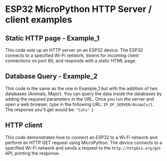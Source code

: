 # ESP32 MicroPython HTTP Server / client examples

## Static HTTP page - Example_1

This code sets up an HTTP server on an ESP32 device. The ESP32 connects to a specified Wi-Fi network, listens for incoming client connections on port 80, and responds with a static HTML page.

## Database Query - Example_2

This code is the same as the one in Example_1 but with the addition of two databases (Animals, Major). You can query the data inside the databases by adding the required parameters in the URL. Once you run the server and open a web browser, type in the following URL: `IP_OF_SERVER/Animals/1`. The response you'll get would be: `"Cats"` :)

## HTTP client

This code demonstrates how to connect an ESP32 to a Wi-Fi network and perform an HTTP GET request using MicroPython. The device connects to a specified Wi-Fi network and sends a request to the `http://httpbin.org/get` API, printing the response.

